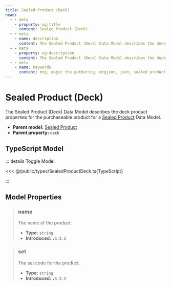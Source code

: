 ```yaml
---
title: Sealed Product (Deck)
head:
  - - meta
    - property: og:title
      content: Sealed Product (Deck)
  - - meta
    - name: description
      content: The Sealed Product (Deck) Data Model describes the deck product properties for the purchaseable product of a Set Data Model.
  - - meta
    - property: og:description
      content: The Sealed Product (Deck) Data Model describes the deck product properties for the purchaseable product of a Set Data Model.
  - - meta
    - name: keywords
      content: mtg, magic the gathering, mtgjson, json, sealed product deck
---
```


# Sealed Product (Deck)

The Sealed Product (Deck) Data Model describes the deck product properties for the purchaseable product for a [Sealed Product](/data-models/sealed-product/) Data Model.

- **Parent model:** [Sealed Product](/data-models/sealed-product/)
- **Parent property:** `deck`

## TypeScript Model

::: details Toggle Model

<<< @/public/types/SealedProductDeck.ts{TypeScript}

:::

## Model Properties

> ### name
>
> The name of the product.
>
> - **Type:** `string`
> - **Introduced:** `v5.2.2`

> ### set
>
> The set code for the product.
>
> - **Type:** `string`
> - **Introduced:** `v5.2.2`

